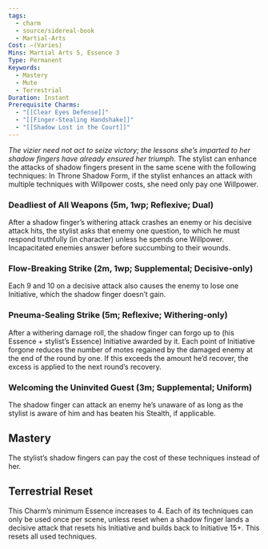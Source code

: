 ```yaml
---
tags:
  - charm
  - source/sidereal-book
  - Martial-Arts
Cost: —(Varies)
Mins: Martial Arts 5, Essence 3
Type: Permanent
Keywords:
  - Mastery
  - Mute
  - Terrestrial
Duration: Instant
Prerequisite Charms:
  - "[[Clear Eyes Defense]]"
  - "[[Finger-Stealing Handshake]]"
  - "[[Shadow Lost in the Court]]"
---
```

*The vizier need not act to seize victory; the lessons she’s imparted to her shadow fingers have already ensured her triumph.*
The stylist can enhance the attacks of shadow fingers present in the same scene with the following techniques: 
In Throne Shadow Form, if the stylist enhances an attack with multiple techniques with Willpower costs, she need only pay one Willpower. 
### Deadliest of All Weapons (5m, 1wp; Reflexive; Dual)
After a shadow finger’s withering attack crashes an enemy or his decisive attack hits, the stylist asks that enemy one question, to which he must respond truthfully (in character) unless he spends one Willpower. Incapacitated enemies answer before succumbing to their wounds. 
### Flow-Breaking Strike (2m, 1wp; Supplemental; Decisive-only)
Each 9 and 10 on a decisive attack also causes the enemy to lose one Initiative, which the shadow finger doesn’t gain.
### Pneuma-Sealing Strike (5m; Reflexive; Withering-only)
After a withering damage roll, the shadow finger can forgo up to (his Essence + stylist’s Essence) Initiative awarded by it. Each point of Initiative forgone reduces the number of motes regained by the damaged enemy at the end of the round by one. If this exceeds the amount he’d recover, the excess is applied to the next round’s recovery. 
### Welcoming the Uninvited Guest (3m; Supplemental; Uniform)
The shadow finger can attack an enemy he’s unaware of as long as the stylist is aware of him and has beaten his Stealth, if applicable.
## Mastery
The stylist’s shadow fingers can pay the cost of these techniques instead of her. 
## Terrestrial Reset
This Charm’s minimum Essence increases to 4. Each of its techniques can only be used once per scene, unless reset when a shadow finger lands a decisive attack that resets his Initiative and builds back to Initiative 15+. This resets all used techniques.